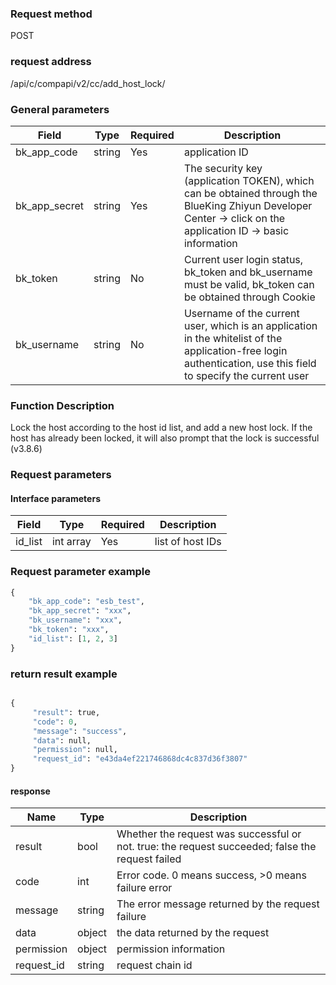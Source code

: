 ### Request method

POST


### request address

/api/c/compapi/v2/cc/add_host_lock/


### General parameters

| Field | Type | Required | Description |
|-----------|------------|--------|------------|
| bk_app_code | string | Yes | application ID |
| bk_app_secret| string | Yes | The security key (application TOKEN), which can be obtained through the BlueKing Zhiyun Developer Center -> click on the application ID -> basic information |
| bk_token | string | No | Current user login status, bk_token and bk_username must be valid, bk_token can be obtained through Cookie |
| bk_username | string | No | Username of the current user, which is an application in the whitelist of the application-free login authentication, use this field to specify the current user |


### Function Description

Lock the host according to the host id list, and add a new host lock. If the host has already been locked, it will also prompt that the lock is successful (v3.8.6)

### Request parameters



#### Interface parameters

| Field | Type | Required | Description |
|---------------------|-------------|--------|-------------------------------------|
|id_list| int array| Yes | list of host IDs|


### Request parameter example

```python
{
    "bk_app_code": "esb_test",
    "bk_app_secret": "xxx",
    "bk_username": "xxx",
    "bk_token": "xxx",
    "id_list": [1, 2, 3]
}
```

### return result example

```python

{
     "result": true,
     "code": 0,
     "message": "success",
     "data": null,
     "permission": null,
     "request_id": "e43da4ef221746868dc4c837d36f3807"
}
```
#### response

| Name | Type | Description |
| ------- | ------ | ------------------------------------- |
| result | bool | Whether the request was successful or not. true: the request succeeded; false the request failed |
| code | int | Error code. 0 means success, >0 means failure error |
| message | string | The error message returned by the request failure |
| data | object | the data returned by the request |
| permission | object | permission information |
| request_id | string | request chain id |